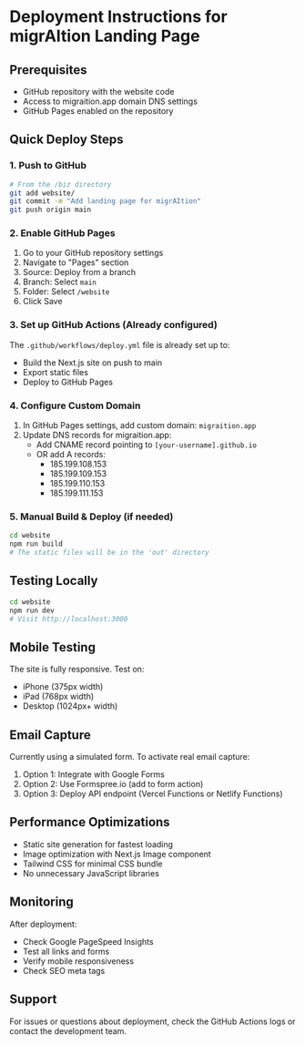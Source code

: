 # Deployment Instructions for migrAItion Landing Page

## Prerequisites
- GitHub repository with the website code
- Access to migraition.app domain DNS settings
- GitHub Pages enabled on the repository

## Quick Deploy Steps

### 1. Push to GitHub
```bash
# From the /biz directory
git add website/
git commit -m "Add landing page for migrAItion"
git push origin main
```

### 2. Enable GitHub Pages
1. Go to your GitHub repository settings
2. Navigate to "Pages" section
3. Source: Deploy from a branch
4. Branch: Select `main`
5. Folder: Select `/website` 
6. Click Save

### 3. Set up GitHub Actions (Already configured)
The `.github/workflows/deploy.yml` file is already set up to:
- Build the Next.js site on push to main
- Export static files
- Deploy to GitHub Pages

### 4. Configure Custom Domain
1. In GitHub Pages settings, add custom domain: `migraition.app`
2. Update DNS records for migraition.app:
   - Add CNAME record pointing to `[your-username].github.io`
   - OR add A records:
     - 185.199.108.153
     - 185.199.109.153
     - 185.199.110.153
     - 185.199.111.153

### 5. Manual Build & Deploy (if needed)
```bash
cd website
npm run build
# The static files will be in the 'out' directory
```

## Testing Locally
```bash
cd website
npm run dev
# Visit http://localhost:3000
```

## Mobile Testing
The site is fully responsive. Test on:
- iPhone (375px width)
- iPad (768px width)
- Desktop (1024px+ width)

## Email Capture
Currently using a simulated form. To activate real email capture:
1. Option 1: Integrate with Google Forms
2. Option 2: Use Formspree.io (add to form action)
3. Option 3: Deploy API endpoint (Vercel Functions or Netlify Functions)

## Performance Optimizations
- Static site generation for fastest loading
- Image optimization with Next.js Image component
- Tailwind CSS for minimal CSS bundle
- No unnecessary JavaScript libraries

## Monitoring
After deployment:
- Check Google PageSpeed Insights
- Test all links and forms
- Verify mobile responsiveness
- Check SEO meta tags

## Support
For issues or questions about deployment, check the GitHub Actions logs or contact the development team.